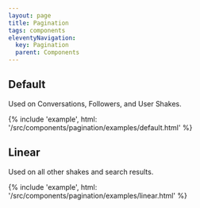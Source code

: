 ```yaml
---
layout: page
title: Pagination
tags: components
eleventyNavigation:
  key: Pagination
  parent: Components
---
```


## Default

Used on Conversations, Followers, and User Shakes.

{% include 'example', html: '/src/components/pagination/examples/default.html' %}

## Linear

Used on all other shakes and search results.

{% include 'example', html: '/src/components/pagination/examples/linear.html' %}
